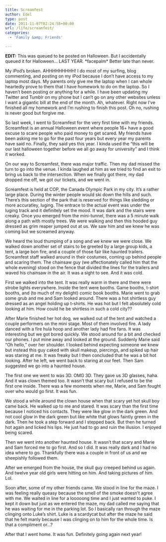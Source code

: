 ```yaml
---
title: Screamfest
author: Edel
type: post
date: 2011-11-07T02:24:58+00:00
url: /life/screamfest/
categories:
  - 'Family &amp; Friends'

---
```

**EDIT:** This was queued to be posted on Halloween. But I accidentally queued it for Halloween&#8230; LAST YEAR. \*facepalm\* Better late than never.

My iPod&#8217;s broken. AHHHHHHHHH! I do most of my surfing, blog commenting, and posting on my iPod because I don&#8217;t have access to my laptop most days. My parents only give me the laptop when I can whole heartedly prove to them that I have homework to do on the laptop. So I haven&#8217;t been posting or anything for a while. I have been updating my Twitter and Tumblr on my phone but I can&#8217;t go on any other websites unless I want a gigantic bill at the end of the month. Ah, whatever. Right now I&#8217;ve finished all my homework and I&#8217;m rushing to finish this post. Oh no, rushing is never good but forgive me.

So last week, I went to Screamfest for the very first time with my friends. Screamfest is an annual Halloween event where people 16+ have a good excuse to scare people who paid money to get scared. My friends have been asking me to go for the past four years but every year my parents have said no. Finally, they said yes this year. I kinda used the &#8220;this will be our last halloween together before we all go away for university&#8221; and I think it worked.

On our way to Screamfest, there was major traffic. Then my dad missed the turn to go into the venue. I kinda laughed at him as we tried to find an exit to bring us back to the intersection. When we finally got there, my dad dropped me off, we got our tickets, and we went in.

Screamfest is held at COP, the Canada Olympic Park in my city. It&#8217;s a rather large place. During the winter people would ski down the hills and such. There&#8217;s this section of the park that is reserved for things like sledding or more accuratley, luging. The entrace to the actual event was under the luging track and it definitely set the mood. It was dark and the stairs were creaky. Once you emerged from the mini-tunnel, there was a 5 minute walk along a path with mostly trees. We were walking and then this hooded guy dressed as grim reaper jumped out at us. We saw him and we knew he was coming but we screamed anyway.

We heard the loud thumping of a song and we knew we were close. We walked down another set of stairs to be greeted by a large group kids, a tent, a large bon fire, and a couple of those fair like haunted trailers. Screamfest staff walked around in their costumes, coming up behind people and scaring them. The chainsaw guy (we affectionately called him that the whole evening) stood on the fence that divided the lines for the trailers and waved his chainsaw in the air. It was a sight to see. And it was cold.

First we walked into the tent. It was really warm in there and there were strobe lights everywhere. Inside the tent were booths. Game booths, t-shirt booths, and (to much of my delight) comic book booths. Marie went to grab some grub and me and Sam looked around. There was a hot shirtless guy dressed as an angel holding up t-shirts. He was hot but I felt absolutely cold looking at him. How could he be shirtless in such a cold city??

After Marie finished her hot dog, we walked out of the tent and watched a couple performers on the mini stage. Most of them involved fire. A lady danced with a fire hula hoop and another lady had fire fans. It was interesting but we got bored quickly. We stood around for a bit and checked our phones. I put mine away and looked at the ground. Suddenly Marie said &#8220;Oh hello,&#8221; over her shoulder. I looked behind expecting someone we knew but instead this guy caked with skull makeup, piercings, and spiked up hair was staring at me. It was freaky but I then concluded that he was a bit hot looking. After he left, we went back to staring at our feet. Then Sam suggested we go into a haunted house.

The first one we went to was 3D. OMG 3D. They gave us 3D glasses, haha. And it was clown themed too. It wasn&#8217;t that scary but I refused to be the first one inside. There was a few moments when me, Marie, and Sam fought over who would go first. It was fun.

We stood a while around the clown house when that scary yet hot skull boy came back. He walked up to me and stared. It was scary than the first time because I noticed his contacts. They were like glow in the dark green. And not cool glow in the dark green but like white that glows faintly green in the dark. Then he took a step forward and I stepped back. But then he turned hot again and licked his lips. He just had to go and ruin the illusion. I enjoyed being scared.

Then we went into another haunted house. It wasn&#8217;t that scary and Marie and Sam forced me to go first. And so I did. It was really dark and I had no idea where to go. Thankfully there was a couple in front of us and we sheepishly followed them.

After we emerged from the house, the skull guy creeped behind us again. And twelve year old girls were hitting on him. And taking pictures of him. Lol.

Soon after, some of my other friends came. We stood in line for the maze. I was feeling really queasy because the smell of the smoke doesn&#8217;t agree with me. We waited in line for a looooong time and I just wanted to puke. I kept it down but just as we entered the maze, my dad called me saying that he was waiting for me in the parking lot. So I basically ran through the maze clinging onto Luke&#8217;s shirt. Luke is a scardycat but after the maze he said that he felt manly because I was clinging on to him for the whole time. Is that a compliment or&#8230;?

After that I went home. It was fun. Definitely going again next year!

<ol class="footnote">
</ol>